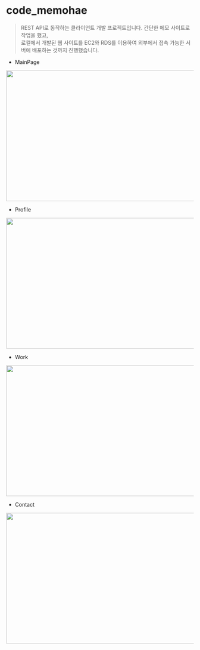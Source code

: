 # code_memohae

> REST API로 동작하는 클라이언트 개발 프로젝트입니다. 간단한 메모 사이트로 작업을 했고,
> <br>로컬에서 개발된 웹 사이트를 EC2와 RDS를 이용하여 외부에서 접속 가능한 서버에 배포하는 것까지 진행했습니다.</br>

- MainPage
<p align="center"><img src="https://user-images.githubusercontent.com/85089341/228165597-3c25adb6-3bc9-464c-a7cc-93457a163114.png" width="700" height="350"></p>

- Profile
<p align="center"><img src="https://user-images.githubusercontent.com/85089341/222621075-dbfda6e2-5b2f-40de-b580-1baad0b596d1.png" width="700" height="350"></p>

- Work
<p align="center"><img src="https://user-images.githubusercontent.com/85089341/222621107-da2061de-a324-4ccf-9d0b-7fd851fa231c.png" width="700" height="350"></p>

- Contact
<p align="center"><img src="https://user-images.githubusercontent.com/85089341/222621155-da9d54cf-3404-4fa3-9d9c-288cbdac3147.png" width="700" height="350"></p>

